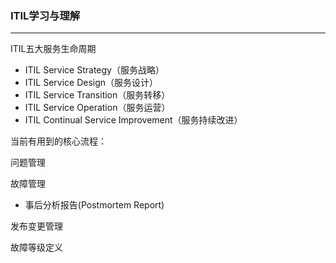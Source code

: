 ### ITIL学习与理解

---

ITIL五大服务生命周期

* ITIL Service Strategy（服务战略）
* ITIL Service Design（服务设计）
* ITIL Service Transition（服务转移）
* ITIL Service Operation（服务运营）
* ITIL Continual Service Improvement（服务持续改进）

当前有用到的核心流程：

问题管理

故障管理

* 事后分析报告\(Postmortem Report\)

发布变更管理



故障等级定义


